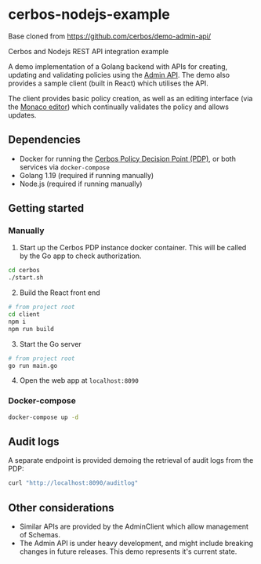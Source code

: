 # cerbos-nodejs-example
Base cloned from https://github.com/cerbos/demo-admin-api/

Cerbos and Nodejs REST API integration example

A demo implementation of a Golang backend with APIs for creating, updating and validating policies using the [Admin API](https://docs.cerbos.dev/cerbos/latest/api/admin_api.html). The demo also provides a sample client (built in React) which utilises the API.

The client provides basic policy creation, as well as an editing interface (via the [Monaco editor](https://microsoft.github.io/monaco-editor/)) which continually validates the policy and allows updates.

## Dependencies

- Docker for running the [Cerbos Policy Decision Point (PDP)](https://docs.cerbos.dev/cerbos/latest/installation/container.html), or both services via `docker-compose`
- Golang 1.19 (required if running manually)
- Node.js (required if running manually)

## Getting started

### Manually

1. Start up the Cerbos PDP instance docker container. This will be called by the Go app to check authorization.

```sh
cd cerbos
./start.sh
```

2. Build the React front end

```sh
# from project root
cd client
npm i
npm run build
```

3. Start the Go server

```sh
# from project root
go run main.go
```

4. Open the web app at `localhost:8090`

### Docker-compose

```sh
docker-compose up -d
```

## Audit logs

A separate endpoint is provided demoing the retrieval of audit logs from the PDP:

```sh
curl "http://localhost:8090/auditlog"
```

## Other considerations

- Similar APIs are provided by the AdminClient which allow management of Schemas.
- The Admin API is under heavy development, and might include breaking changes in future releases. This demo represents it's current state.